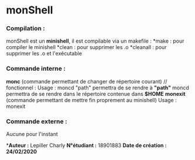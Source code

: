 # monShell

### **Compilation :**
monShell est un **minishell**, il est compilable via un makefile :
*make : pour compiler le minishell
*clean : pour supprimer les .o
*cleanall : pour supprimer les .o et l'exécutable

### **Commande interne :**
**monc** (commande permettant de changer de répertoire courant) // fonctionnel :
  Usage :
    moncd "path" permettra de se rendre à **"path"**
    moncd permettra de se rendre dans le répertoire contenue dans **$HOME**
**monexit** (commande permettant de mettre fin proprement au minishell)
  Usage :
    monexit

### **Commande externe :**
Aucune pour l'instant





***Auteur :** Lepiller Charly
**N°étudiant :** 18901883
**Date de création : 24/02/2020** 